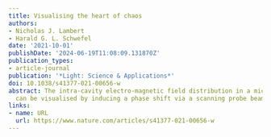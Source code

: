 ```yaml
---
title: Visualising the heart of chaos
authors:
- Nicholas J. Lambert
- Harald G. L. Schwefel
date: '2021-10-01'
publishDate: '2024-06-19T11:08:09.131870Z'
publication_types:
- article-journal
publication: '*Light: Science & Applications*'
doi: 10.1038/s41377-021-00656-w
abstract: The intra-cavity electro-magnetic field distribution in a microdisk resonator
  can be visualised by inducing a phase shift via a scanning probe beam.
links:
- name: URL
  url: https://www.nature.com/articles/s41377-021-00656-w
---
```

